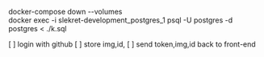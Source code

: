 docker-compose down --volumes  
docker exec -i slekret-development_postgres_1 psql -U postgres -d postgres < ./k.sql

[ ] login with github
[ ] store img,id,
[ ] send token,img,id back to front-end
